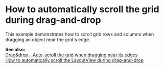 # How to automatically scroll the grid during drag-and-drop


<p>This example demonstrates how to scroll grid rows and columns when dragging an object near the grid's edge.</p><p><strong>See also:</strong><br />
<a href="https://www.devexpress.com/Support/Center/p/A2109">Drag&drop - Auto-scroll the grid when dragging near its edges</a><br />
<a href="https://www.devexpress.com/Support/Center/p/E2414">How to automatically scroll the LayoutView during drag-and-drop</a></p>

<br/>


